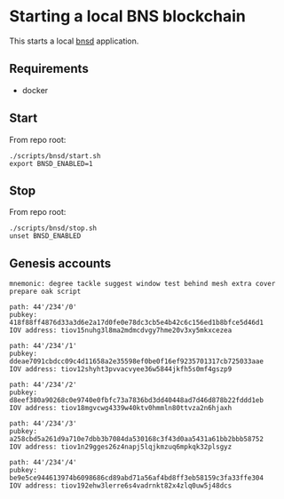 # Starting a local BNS blockchain

This starts a local [bnsd](https://github.com/iov-one/weave) application.

## Requirements

- docker

## Start

From repo root:

```
./scripts/bnsd/start.sh
export BNSD_ENABLED=1
```

## Stop

From repo root:

```
./scripts/bnsd/stop.sh
unset BNSD_ENABLED
```

## Genesis accounts

```
mnemonic: degree tackle suggest window test behind mesh extra cover prepare oak script

path: 44'/234'/0'
pubkey: 418f88ff4876d33a3d6e2a17d0fe0e78dc3cb5e4b42c6c156ed1b8bfce5d46d1
IOV address: tiov15nuhg3l8ma2mdmcdvgy7hme20v3xy5mkxcezea

path: 44'/234'/1'
pubkey: ddeae7091cbdcc09c4d11658a2e35598ef0be0f16ef9235701317cb725033aae
IOV address: tiov12shyht3pvvacvyee36w5844jkfh5s0mf4gszp9

path: 44'/234'/2'
pubkey: d8eef380a90268c0e9740e0fbfc73a7836bd3dd40448ad7d46d878b22fddd1eb
IOV address: tiov18mgvcwg4339w40ktv0hmmln80ttvza2n6hjaxh

path: 44'/234'/3'
pubkey: a258cbd5a261d9a710e7dbb3b7084da530168c3f43d0aa5431a61bb2bbb58752
IOV address: tiov1n29gges26z4napj5lqjkmzuq6mpkqk32plsgyz

path: 44'/234'/4'
pubkey: be9e5ce944613974b6098686cd89abd71a56af4bd8ff3eb58159c3fa33ffe304
IOV address: tiov192ehw3lerre6s4vadrnkt82x4zlq0uw5j48dcs
```
